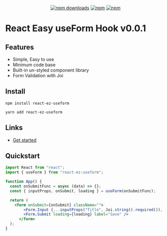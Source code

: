 <div align="center">

[![npm downloads](https://img.shields.io/npm/dm/react-ez-useform.svg?style=for-the-badge)](https://www.npmjs.com/package/react-ez-useform)
[![npm](https://img.shields.io/npm/dt/react-ez-useform.svg?style=for-the-badge)](https://www.npmjs.com/package/react-ez-useform)
[![npm](https://img.shields.io/npm/l/react-ez-useform?style=for-the-badge)](https://github.com/react-ez-useform/react-ez-useform/blob/master/LICENSE)

</div>

# React Easy useForm Hook v0.0.1

## Features

- Simple, Easy to use
- Minimum code base
- Built-in un-styled component library
- Form Validation with Joi

## Install

    npm install react-ez-useform

    yarn add react-ez-useform

## Links

- [Get started](https://react-ez-useform.com/get-started)

## Quickstart

```jsx
import React from "react";
import { useForm } from "react-ez-useform";

function App() {
  const onSubmitFunc = async (data) => {};
  const { inputProps, onSubmit, loading } = useForm(onSubmitFunc);

  return (
    <form onSubmit={onSubmit} className="">
        <Form.Input {...inputProps("Title", Joi.string().required()), 'Initial Title'} />
        <Form.Submit loading={loading} label="Save" />
      </form>
  );
}
```
